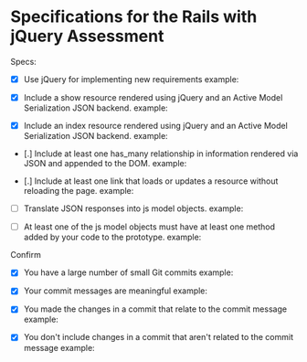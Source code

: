# Specifications for the Rails with jQuery Assessment

Specs:
- [x] Use jQuery for implementing new requirements
example: 

- [X] Include a show resource rendered using jQuery and an Active Model Serialization JSON backend.
example: 

- [X] Include an index resource rendered using jQuery and an Active Model Serialization JSON backend.
example: 

- [.] Include at least one has_many relationship in information rendered via JSON and appended to the DOM.
example: 

- [.] Include at least one link that loads or updates a resource without reloading the page.
example: 

- [ ] Translate JSON responses into js model objects.
example: 

- [ ] At least one of the js model objects must have at least one method added by your code to the prototype.
example: 


Confirm
- [X] You have a large number of small Git commits
example: 

- [X] Your commit messages are meaningful
example: 

- [X] You made the changes in a commit that relate to the commit message
example: 

- [X] You don't include changes in a commit that aren't related to the commit message
example: 

